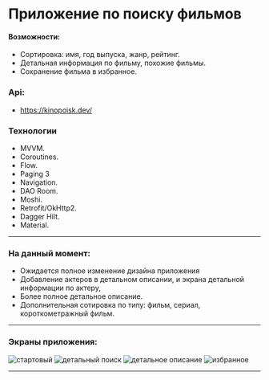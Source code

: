 # Приложение по поиску фильмов

#### Возможности: ### 
- Cортировка: имя, год выпуска, жанр, рейтинг.
- Детальная информация по фильму, похожие фильмы.
- Сохранение фильма в избранное.
  
 ### Api: ###
 - https://kinopoisk.dev/
  
 ### Технологии ###
 - MVVM.
 - Coroutines. 
 - Flow.
 - Paging 3
 - Navigation. 
 - DAO Room. 
 - Moshi. 
 - Retrofit/OkHttp2. 
 - Dagger Hilt.
 - Material.
 * * *
 
 ### На данный момент: ###
  - Ожидается полное изменение дизайна приложения
  - Добавление актеров в детальном описании, и экрана детальной информации по актеру,
  - Более полное детальное описание.
  - Дополнительная сотировка по типу: фильм, сериал, короткометражный фильм.
  
  * * *
 
 ### Экраны приложения: ###
 ![стартовый](https://github.com/OrlovEgor/images-and-other-for-Readme/blob/f54f26c239db3a6b679e45c82dabe6760e34480c/Start%20screen%20(1).jpg )
 ![детальный поиск](https://github.com/OrlovEgor/images-and-other-for-Readme/blob/f54f26c239db3a6b679e45c82dabe6760e34480c/DetailSearch1.jpg )
 ![детальное описание](https://github.com/OrlovEgor/images-and-other-for-Readme/blob/f54f26c239db3a6b679e45c82dabe6760e34480c/Detail1.jpg )
 ![избранное](https://github.com/OrlovEgor/images-and-other-for-Readme/blob/f54f26c239db3a6b679e45c82dabe6760e34480c/Favorites1.jpg )
 * * *
 


 
 
